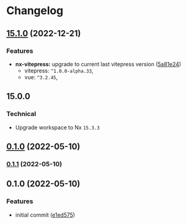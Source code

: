 # Changelog

## [15.1.0](https://github.com/Ahryman40k/nx-vitepress/compare/nx-vitepress-15.0.0...nx-vitepress-15.1.0) (2022-12-21)

### Features

- **nx-vitepress:** upgrade to current last vitepress version ([5a81e24](https://github.com/Ahryman40k/nx-vitepress/commit/5a81e24432d5320c514c32941d31018b29a0d8dd))
  - vitepress: `^1.0.0-alpha.33`,
  - vue: `^3.2.45`,

## 15.0.0

### Technical

- Upgrade workspace to Nx `15.3.3`

## [0.1.0](https://github.com/Ahryman40k/nx-vitepress/compare/v0.0.2...v0.1.0) (2022-05-10)

### [0.1.1](https://github.com/Ahryman40k/nx-vitepress/compare/nx-vitepress-0.1.0...nx-vitepress-0.1.1) (2022-05-10)

## 0.1.0 (2022-05-10)

### Features

- initial commit ([e1ed575](https://github.com/Ahryman40k/nx-vitepress/commit/e1ed57569a4ef47cd25998676c3190235aad7c5d))
